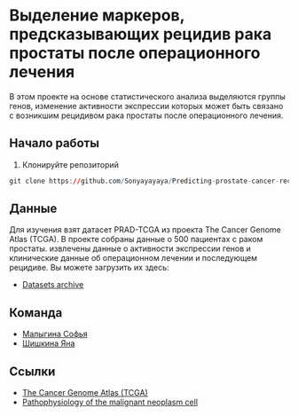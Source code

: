 # Выделение маркеров, предсказывающих рецидив рака простаты после операционного лечения
В этом проекте на основе статистического анализа выделяются группы генов, изменение активности экспрессии которых может быть связано с возникшим рецидивом рака простаты после операционного лечения. 

## Начало работы
1. Клонируйте репозиторий
```r
git clone https://github.com/Sonyayayaya/Predicting-prostate-cancer-recurrence-after-surgical-treatment.git
```

## Данные
Для изучения взят датасет PRAD-TCGA из проекта The Cancer Genome Atlas (TCGA). В проекте собраны данные о 500 пациентах с раком простаты. извлечены данные о активности экспрессии генов и клинические данные об операционном лечении и последующем рецидиве. Вы можете загрузить их здесь:
- [Datasets archive](https://drive.google.com/drive/folders/1vM0G4HxjNlEfTxGCqefSQKlIm4P6GpL2?usp=sharing)

## Команда
- [Малыгина Софья](https://github.com/Sonyayayaya)
- [Шишкина Яна](https://github.com/Yanapple)

## Ссылки
- [The Cancer Genome Atlas (TCGA)](https://www.cancer.gov/ccg/research/genome-sequencing/tcga)
- [Pathophysiology of the malignant neoplasm cell](https://elar.urfu.ru/handle/10995/122888)
